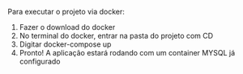 Para executar o projeto via docker:
1. Fazer o download do docker
2. No terminal do docker, entrar na pasta do projeto com CD
3. Digitar docker-compose up
4. Pronto! A aplicação estará rodando com um container MYSQL já configurado 
